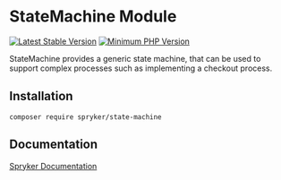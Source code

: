 # StateMachine Module
[![Latest Stable Version](https://poser.pugx.org/spryker/state-machine/v/stable.svg)](https://packagist.org/packages/spryker/state-machine)
[![Minimum PHP Version](https://img.shields.io/badge/php-%3E%3D%208.2-8892BF.svg)](https://php.net/)

StateMachine provides a generic state machine, that can be used to support complex processes such as implementing a checkout process.

## Installation

```
composer require spryker/state-machine
```

## Documentation

[Spryker Documentation](https://docs.spryker.com)
